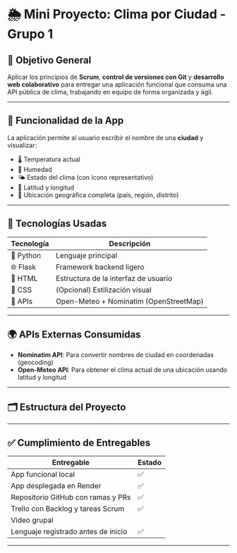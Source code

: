 # 🌦️ Mini Proyecto: Clima por Ciudad - Grupo 1

## 🎯 Objetivo General

Aplicar los principios de **Scrum**, **control de versiones con Git** y **desarrollo web colaborativo** para entregar una aplicación funcional que consuma una API pública de clima, trabajando en equipo de forma organizada y ágil.

---

## 🔧 Funcionalidad de la App

La aplicación permite al usuario escribir el nombre de una **ciudad** y visualizar:

- 🌡️ Temperatura actual
- 💨 Humedad
- 🌤️ Estado del clima (con ícono representativo)
- 📍 Latitud y longitud
- 📌 Ubicación geográfica completa (país, región, distrito)

---

## 🧠 Tecnologías Usadas

| Tecnología     | Descripción                             |
|----------------|-----------------------------------------|
| 🐍 Python      | Lenguaje principal                      |
| 🌐 Flask       | Framework backend ligero                |
| 🧾 HTML        | Estructura de la interfaz de usuario    |
| 🎨 CSS         | (Opcional) Estilización visual          |
| 📡 APIs        | Open-Meteo + Nominatim (OpenStreetMap) |

---

## 🌍 APIs Externas Consumidas

- **Nominatim API**: Para convertir nombres de ciudad en coordenadas (geocoding)
- **Open-Meteo API**: Para obtener el clima actual de una ubicación usando latitud y longitud

---

## 🗂️ Estructura del Proyecto

---

## ✅ Cumplimiento de Entregables

| Entregable	                        | Estado  |
|---------------------------------------|---------|
|  App funcional local	                |   ✅   |
|  App desplegada en Render	            |   ✅   |
|  Repositorio GitHub con ramas y PRs	|   ✅   |
|  Trello con Backlog y tareas Scrum	|   ✅   | 
|  Video grupal	                        |        |
|  Lenguaje registrado antes de inicio	|   ✅   |

---